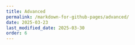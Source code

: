 ```yaml
---
title: Advanced
permalink: /markdown-for-github-pages/advanced/
date: 2025-03-23
last_modified_date: 2025-03-30
order: 6
---
```


